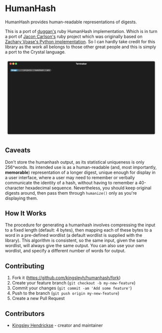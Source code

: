 # HumanHash

HumanHash provides human-readable representations of digests.

This is a port of [duggan's](https://github.com/duggan/humanhash-ruby) ruby HumanHash implementation. Which is in turn a port of [Jacon Carlson's](https://github.com/jacobwcarlson/humanhash-ruby) ruby project which was originally based on [Zachary Voase's Python implementation](https://github.com/zacharyvoase/humanhash). So I can hardly take credit for this library as the work all belongs to those other great people and this is simply a port to the Crystal language.

![Terminal Example](.README/h.gif)

## Caveats

Don't store the humanhash output, as its statistical uniqueness is only
256^words. Its intended use is as a human-readable (and, most
importantly, **memorable**) representation of a longer digest, unique enough
for display in a user interface, where a user may need to remember or verbally
communicate the identity of a hash, without having to remember a 40-character
hexadecimal sequence. Nevertheless, you should keep original digests around,
then pass them through `humanize()` only as you're displaying them.


## How It Works

The procedure for generating a humanhash involves compressing the input to a
fixed length (default: 4 bytes), then mapping each of these bytes to a word in
a pre-defined wordlist (a default wordlist is supplied with the library). This
algorithm is consistent, so the same input, given the same wordlist, will
always give the same output. You can also use your own wordlist, and specify a
different number of words for output.

## Contributing

1. Fork it (<https://github.com/kingsleyh/humanhash/fork>)
2. Create your feature branch (`git checkout -b my-new-feature`)
3. Commit your changes (`git commit -am 'Add some feature'`)
4. Push to the branch (`git push origin my-new-feature`)
5. Create a new Pull Request

## Contributors

- [Kingsley Hendrickse](https://github.com/kingsleyh) - creator and maintainer
